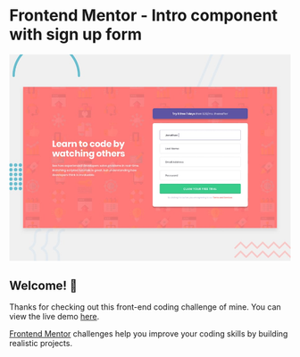 # Frontend Mentor - Intro component with sign up form

![Design preview for the Intro component with sign up form coding challenge](./design/desktop-preview.jpg)

## Welcome! 👋

Thanks for checking out this front-end coding challenge of mine. You can view the live demo [here](https://incomparable-jelly-e0f219.netlify.app/).

[Frontend Mentor](https://www.frontendmentor.io) challenges help you improve your coding skills by building realistic projects.